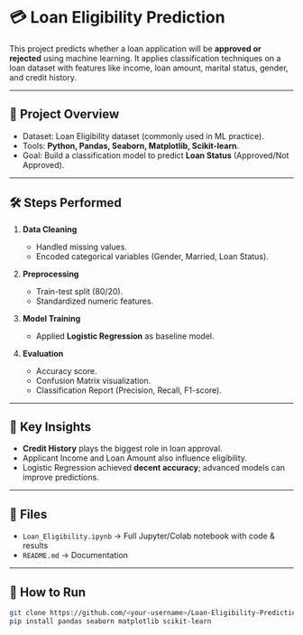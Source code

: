 # 💳 Loan Eligibility Prediction

This project predicts whether a loan application will be **approved or rejected** using machine learning. It applies classification techniques on a loan dataset with features like income, loan amount, marital status, gender, and credit history.  

---

## 📌 Project Overview
- Dataset: Loan Eligibility dataset (commonly used in ML practice).  
- Tools: **Python, Pandas, Seaborn, Matplotlib, Scikit-learn**.  
- Goal: Build a classification model to predict **Loan Status** (Approved/Not Approved).  

---

## 🛠️ Steps Performed
1. **Data Cleaning**
   - Handled missing values.  
   - Encoded categorical variables (Gender, Married, Loan Status).  

2. **Preprocessing**
   - Train-test split (80/20).  
   - Standardized numeric features.  

3. **Model Training**
   - Applied **Logistic Regression** as baseline model.  

4. **Evaluation**
   - Accuracy score.  
   - Confusion Matrix visualization.  
   - Classification Report (Precision, Recall, F1-score).  

---

## 🔑 Key Insights
- **Credit History** plays the biggest role in loan approval.  
- Applicant Income and Loan Amount also influence eligibility.  
- Logistic Regression achieved **decent accuracy**; advanced models can improve predictions.  

---

## 📂 Files
- `Loan_Eligibility.ipynb` → Full Jupyter/Colab notebook with code & results  
- `README.md` → Documentation  

---

## 🚀 How to Run
```bash
git clone https://github.com/<your-username>/Loan-Eligibility-Prediction.git
pip install pandas seaborn matplotlib scikit-learn
